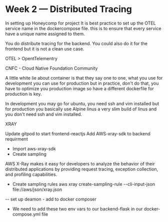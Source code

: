 # Week 2 — Distributed Tracing

In setting up Honeycomp for project
It is best practice to set up the OTEL service name in the dockercompose file. this is to ensure that every service have a unique name assigned to them.

You do distribute tracing for the backend.
You could also do it for the frontend but it is not a clean use case.

OTEL > OpentTelementry

CNFC - Cloud Native Foundation Community

A little white lie about container is that they say one to one, 
what you use for development you can use for production
but in practice, don't do that, you have to optimize you production image so have a different dockerfile for production is key.

In development you may go for ubuntu, you need ssh and vim installed 
but for production you basically use Alpine linus a very slim build of linus and you don't need ssh and vim installed.

XRAY

Update gitpod to start frontend-reactjs
Add AWS-xray-sdk to backend requirment
- Import aws-xray-sdk
- Create sampling

AWS X-Ray makes it easy for developers to analyze the behavior of their distributed applications by providing request tracing, exception collection, and profiling capabilities.

- Create sampling rules
aws xray create-sampling-rule --cli-input-json file://aws/json/xray.json

-- set up deamon - add to docker composer

- We need to add these two env vars to our backend-flask in our docker-compose.yml file